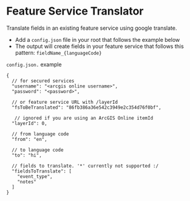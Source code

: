 # Feature Service Translator

Translate fields in an existing feature service using google translate.

- Add a `config.json` file in your root that follows the example below
- The output will create fields in your feature service that follows this pattern: `fieldName_{languageCode}`

`config.json.` example
```
{
  // for secured services
  "username": "<arcgis online username>",
  "password": "<password>",

  // or feature service URL with /layerId
  "fsToBeTranslated": "86fb386a36e542c3949e2c354d76f0bf", 
  
   // ignored if you are using an ArcGIS Online itemId
  "layerId": 0,
  
  // from language code
  "from": "en", 

  // to language code
  "to": "hi", 
  
  // fields to translate. '*' currently not supported :/
  "fieldsToTranslate": [ 
    "event_type",
    "notes"
  ]
}
```